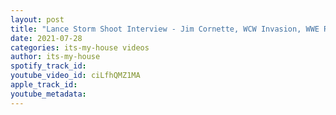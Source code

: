 ```yaml
---
layout: post
title: "Lance Storm Shoot Interview - Jim Cornette, WCW Invasion, WWE Releases & More"
date: 2021-07-28
categories: its-my-house videos
author: its-my-house
spotify_track_id: 
youtube_video_id: ciLfhQMZ1MA
apple_track_id: 
youtube_metadata: 
---
```


